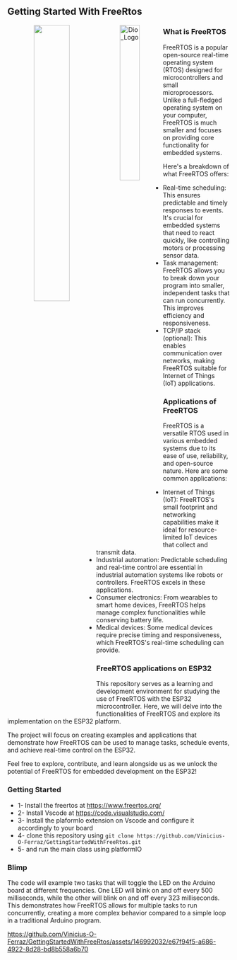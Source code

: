 ## Getting Started With FreeRtos

<p align="center">
  <img src="https://github.com/Vinicius-O-Ferraz/GettingStartedWithFreeRtos/assets/146992032/fbc5af90-9207-4117-9e2c-38235a949472"  width="40%" height="auto" style="float: left;" />
  <img src="https://github.com/Vinicius-O-Ferraz/GettingStartedWithFreeRtos/assets/146992032/855af390-9e77-4f55-9a98-f52e65c50da3" width="30%" height="auto" alt="Dio_Logo" style="float: left;" />
</p>



### What is FreeRTOS
FreeRTOS is a popular open-source real-time operating system (RTOS) designed for microcontrollers and small microprocessors. Unlike a full-fledged operating system on your computer, FreeRTOS is much smaller and focuses on providing core functionality for embedded systems.

Here's a breakdown of what FreeRTOS offers:

* Real-time scheduling: This ensures predictable and timely responses to events. It's crucial for embedded systems that need to react quickly, like controlling motors or processing sensor data.
* Task management: FreeRTOS allows you to break down your program into smaller, independent tasks that can run concurrently. This improves efficiency and responsiveness.
* TCP/IP stack (optional): This enables communication over networks, making FreeRTOS suitable for Internet of Things (IoT) applications.

### Applications of FreeRTOS
FreeRTOS is a versatile RTOS used in various embedded systems due to its ease of use, reliability, and open-source nature. Here are some common applications:

* Internet of Things (IoT): FreeRTOS's small footprint and networking capabilities make it ideal for resource-limited IoT devices that collect and transmit data.
* Industrial automation: Predictable scheduling and real-time control are essential in industrial automation systems like robots or controllers. FreeRTOS excels in these applications.
* Consumer electronics: From wearables to smart home devices, FreeRTOS helps manage complex functionalities while conserving battery life.
* Medical devices: Some medical devices require precise timing and responsiveness, which FreeRTOS's real-time scheduling can provide.

### FreeRTOS applications on ESP32

This repository serves as a learning and development environment for studying the use of FreeRTOS with the ESP32 microcontroller. Here, we will delve into the functionalities of FreeRTOS and explore its implementation on the ESP32 platform.

The project will focus on creating examples and applications that demonstrate how FreeRTOS can be used to manage tasks, schedule events, and achieve real-time control on the ESP32.

Feel free to explore, contribute, and learn alongside us as we unlock the potential of FreeRTOS for embedded development on the ESP32!

### Getting Started

* 1- Install the freertos at https://www.freertos.org/
* 2- Install Vscode at https://code.visualstudio.com/
* 3- Install the plaformIo extension on Vscode and configure it accordingly to your board
* 4- clone this repository using `git clone https://github.com/Vinicius-O-Ferraz/GettingStartedWithFreeRtos.git`
* 5- and run the main class using platformIO

### Blimp

The code will example two tasks that will toggle the LED on the Arduino board at different frequencies. One LED will blink on and off every 500 milliseconds, while the other will blink on and off every 323 milliseconds. This demonstrates how FreeRTOS allows for multiple tasks to run concurrently, creating a more complex behavior compared to a simple loop in a traditional Arduino program.

https://github.com/Vinicius-O-Ferraz/GettingStartedWithFreeRtos/assets/146992032/e67f94f5-a686-4922-8d28-bd8b558a6b70
